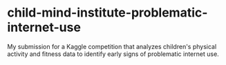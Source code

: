 # child-mind-institute-problematic-internet-use
My submission for a Kaggle competition that analyzes children's physical activity and fitness data to identify early signs of problematic internet use. 
